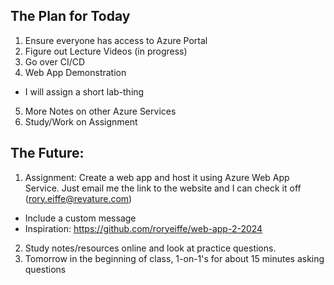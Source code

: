 ## The Plan for Today
1. Ensure everyone has access to Azure Portal
2. Figure out Lecture Videos (in progress)
3. Go over CI/CD
4. Web App Demonstration
  - I will assign a short lab-thing
5. More Notes on other Azure Services
6. Study/Work on Assignment

## The Future:
1. Assignment: Create a web app and host it using Azure Web App Service. Just email me the link to the website and I can check it off (rory.eiffe@revature.com)
  - Include a custom message
  - Inspiration: https://github.com/roryeiffe/web-app-2-2024
2. Study notes/resources online and look at practice questions.
3. Tomorrow in the beginning of class, 1-on-1's for about 15 minutes asking questions
